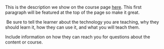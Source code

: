 This is the description we show on the course page [here](https://lab.github.com/MasterSafetyTheni/cctv-dealer-and-distributor-theni-or-mastersafetytheni). This first paragraph will be featured at the top of the page so make it great.
​

​
Be sure to tell the learner about the technology you are teaching, why they should learn it, how they can use it, and what you will teach them.
​


Include information on how they can reach you for questions about the content or course. 